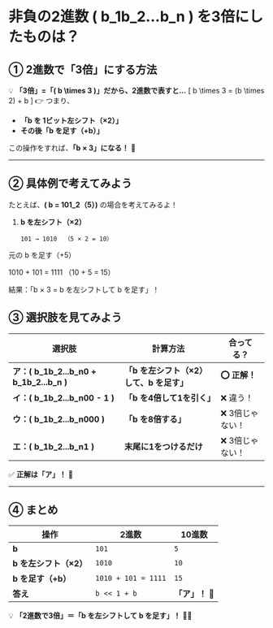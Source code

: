 # **非負の2進数 \( b_1b_2...b_n \) を3倍にしたものは？**

## **① 2進数で「3倍」にする方法**
💡 **「3倍」=「\( b \times 3 \)」だから、2進数で表すと…**
\[
b \times 3 = (b \times 2) + b
\]
👉 つまり、  
- **「b を 1ビット左シフト（×2）」**
- **その後「b を足す（+b）」**

この操作をすれば、**「b × 3」になる！** 🎯  

---

## **② 具体例で考えてみよう**
たとえば、**\( b = 101_2（5）\)** の場合を考えてみるよ！  

1. **b を左シフト（×2）**
   ```plaintext
   101 → 1010  （5 × 2 = 10）

元の b を足す（+5）

1010 + 101 = 1111  （10 + 5 = 15）

結果：「b × 3 = b を左シフトして b を足す」！

## **③ 選択肢を見てみよう**
| **選択肢** | **計算方法** | **合ってる？** |
|------------|------------|------------|
| **ア：\( b_1b_2...b_n0 + b_1b_2...b_n \)** | **「b を左シフト（×2）して、b を足す」** | **⭕ 正解！** |
| **イ：\( b_1b_2...b_n00 - 1 \)** | **「b を4倍して1を引く」** | ❌ 違う！ |
| **ウ：\( b_1b_2...b_n000 \)** | **「b を8倍する」** | ❌ 3倍じゃない！ |
| **エ：\( b_1b_2...b_n1 \)** | **末尾に1をつけるだけ** | ❌ 3倍じゃない！ |

✅ **正解は「ア」！** 🎉  

---

## **④ まとめ**
| **操作** | **2進数** | **10進数** |
|------|------|------|
| **b** | `101` | `5` |
| **b を左シフト（×2）** | `1010` | `10` |
| **b を足す（+b）** | `1010 + 101 = 1111` | `15` |
| **答え** | `b << 1 + b` | **「ア」！** 🎯 |

💡 **「2進数で3倍」＝「b を左シフトして b を足す」！** 🎯✨

